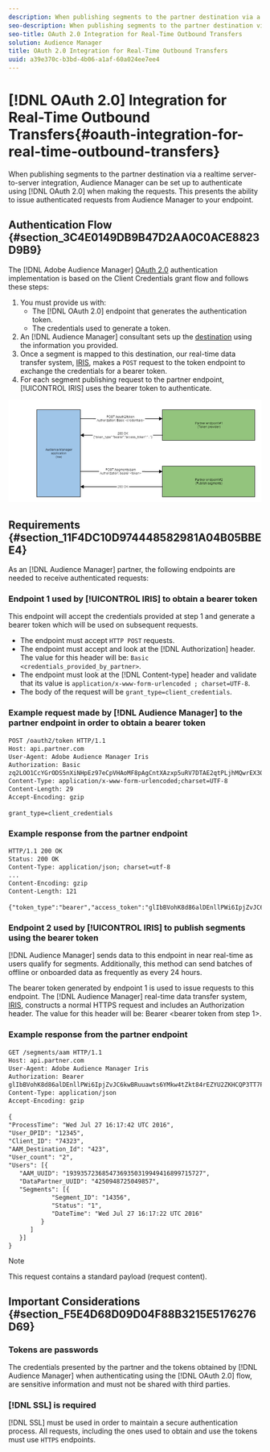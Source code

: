 ```yaml
---
description: When publishing segments to the partner destination via a realtime server-to-server integration, Audience Manager can be set up to authenticate using OAuth 2.0 when making the requests. This presents the ability to issue authenticated requests from Audience Manager to your endpoint.
seo-description: When publishing segments to the partner destination via a realtime server-to-server integration, Audience Manager can be set up to authenticate using OAuth 2.0 when making the requests. This presents the ability to issue authenticated requests from Audience Manager to your endpoint.
seo-title: OAuth 2.0 Integration for Real-Time Outbound Transfers
solution: Audience Manager
title: OAuth 2.0 Integration for Real-Time Outbound Transfers
uuid: a39e370c-b3bd-4b06-a1af-60a024ee7ee4
---
```


# [!DNL OAuth 2.0] Integration for Real-Time Outbound Transfers{#oauth-integration-for-real-time-outbound-transfers}

When publishing segments to the partner destination via a realtime server-to-server integration, Audience Manager can be set up to authenticate using [!DNL OAuth 2.0] when making the requests. This presents the ability to issue authenticated requests from Audience Manager to your endpoint.

## Authentication Flow {#section_3C4E0149DB9B47D2AA0C0ACE8823D9B9}

The [!DNL Adobe Audience Manager] [OAuth 2.0](https://tools.ietf.org/html/rfc6749#section-4.4) authentication implementation is based on the Client Credentials grant flow and follows these steps:

1. You must provide us with:
    * The [!DNL OAuth 2.0] endpoint that generates the authentication token.
    * The credentials used to generate a token.
1. An [!DNL Audience Manager] consultant sets up the [destination](../../../features/destinations/destinations.md#concept_5BDA346C376C4B719EA394108AB2735A) using the information you provided.
1. Once a segment is mapped to this destination, our real-time data transfer system, [IRIS](../../../reference/system-components/components-data-action.md#section_1966DC17FD14419E943CEF04F13A005B), makes a `POST` request to the token endpoint to exchange the credentials for a bearer token.
1. For each segment publishing request to the partner endpoint, [!UICONTROL IRIS] uses the bearer token to authenticate.

![](assets/oauth2-iris.png)

## Requirements {#section_11F4DC10D974448582981A04B05BBEE4}

As an [!DNL Audience Manager] partner, the following endpoints are needed to receive authenticated requests:

### Endpoint 1 used by [!UICONTROL IRIS] to obtain a bearer token

This endpoint will accept the credentials provided at step 1 and generate a bearer token which will be used on subsequent requests.

* The endpoint must accept `HTTP POST` requests.
* The endpoint must accept and look at the [!DNL Authorization] header. The value for this header will be: `Basic <credentials_provided_by_partner>`.
* The endpoint must look at the [!DNL Content-type] header and validate that its value is `application/x-www-form-urlencoded ; charset=UTF-8`.
* The body of the request will be `grant_type=client_credentials`.

### Example request made by [!DNL Audience Manager] to the partner endpoint in order to obtain a bearer token

```
POST /oauth2/token HTTP/1.1
Host: api.partner.com
User-Agent: Adobe Audience Manager Iris
Authorization: Basic zq2LOO1CcYGrODS5nXiNHpEz97eCpVHAoMF8pAgCntXAzxp5uRV7DTAE2qtPLjhMQwrEX3O6MHV4S
Content-Type: application/x-www-form-urlencoded;charset=UTF-8
Content-Length: 29
Accept-Encoding: gzip
  
grant_type=client_credentials
```

### Example response from the partner endpoint

```
HTTP/1.1 200 OK
Status: 200 OK
Content-Type: application/json; charset=utf-8
...
Content-Encoding: gzip
Content-Length: 121
  
{"token_type":"bearer","access_token":"glIbBVohK8d86alDEnllPWi6IpjZvJC6kwBRuuawts6YMkw4tZkt84rEZYU2ZKHCQP3TT7PnzCQPI0yY"}
```

### Endpoint 2 used by [!UICONTROL IRIS] to publish segments using the bearer token

[!DNL Audience Manager] sends data to this endpoint in near real-time as users qualify for segments. Additionally, this method can send batches of offline or onboarded data as frequently as every 24 hours.

The bearer token generated by endpoint 1 is used to issue requests to this endpoint. The [!DNL Audience Manager] real-time data transfer system, [IRIS](../../../reference/system-components/components-data-action.md#section_1966DC17FD14419E943CEF04F13A005B), constructs a normal HTTPS request and includes an Authorization header. The value for this header will be: Bearer <bearer token from step 1>.

### Example response from the partner endpoint

```
GET /segments/aam HTTP/1.1
Host: api.partner.com
User-Agent: Adobe Audience Manager Iris
Authorization: Bearer glIbBVohK8d86alDEnllPWi6IpjZvJC6kwBRuuawts6YMkw4tZkt84rEZYU2ZKHCQP3TT7PnzCQPI0yY
Content-Type: application/json
Accept-Encoding: gzip
   
{
"ProcessTime": "Wed Jul 27 16:17:42 UTC 2016",
"User_DPID": "12345",
"Client_ID": "74323",
"AAM_Destination_Id": "423",
"User_count": "2",
"Users": [{
   "AAM_UUID": "19393572368547369350319949416899715727",
   "DataPartner_UUID": "4250948725049857",
   "Segments": [{
            "Segment_ID": "14356",
            "Status": "1",
            "DateTime": "Wed Jul 27 16:17:22 UTC 2016"
         }
      ]
   }]
}
```

>[!NOTE]
>
>This request contains a standard payload (request content).

## Important Considerations {#section_F5E4D68D09D04F88B3215E5176276D69}

### Tokens are passwords

The credentials presented by the partner and the tokens obtained by [!DNL Audience Manager] when authenticating using the [!DNL OAuth 2.0] flow, are sensitive information and must not be shared with third parties.

### [!DNL SSL] is required

[!DNL SSL] must be used in order to maintain a secure authentication process. All requests, including the ones used to obtain and use the tokens must use `HTTPS` endpoints.